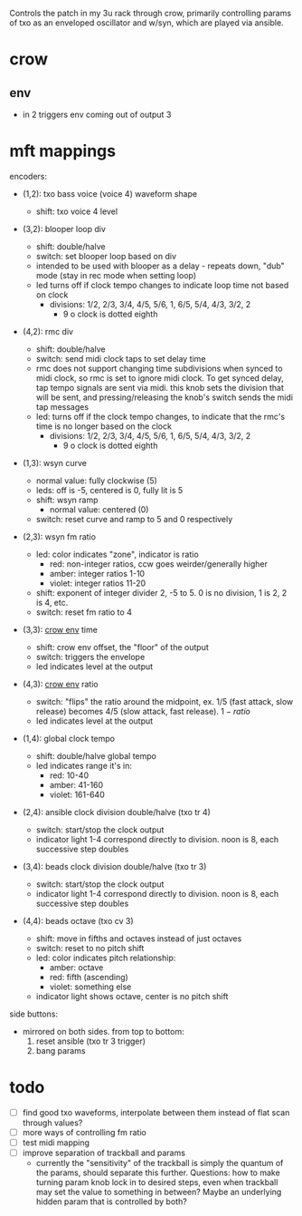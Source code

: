 Controls the patch in my 3u rack through crow, primarily controlling params of txo as an enveloped oscillator and w/syn, which are played via ansible.

# crow
## env
- in 2 triggers env coming out of output 3 

# mft mappings
encoders:
- (1,2): txo bass voice (voice 4) waveform shape
  - shift: txo voice 4 level
- (3,2): blooper loop div
  - shift: double/halve
  - switch: set blooper loop based on div
  - intended to be used with blooper as a delay - repeats down, "dub" mode (stay in rec mode when setting loop)
  - led turns off if clock tempo changes to indicate loop time not based on clock
    - divisions: 1/2, 2/3, 3/4, 4/5, 5/6, 1, 6/5, 5/4, 4/3, 3/2, 2
      - 9 o clock is dotted eighth
- (4,2): rmc div
  - shift: double/halve
  - switch: send midi clock taps to set delay time
  - rmc does not support changing time subdivisions when synced to midi clock, so rmc is set to ignore midi clock. To get synced delay, tap tempo signals are sent via midi. this knob sets the division that will be sent, and pressing/releasing the knob's switch sends the midi tap messages
  - led: turns off if the clock tempo changes, to indicate that the rmc's time is no longer based on the clock
    - divisions: 1/2, 2/3, 3/4, 4/5, 5/6, 1, 6/5, 5/4, 4/3, 3/2, 2
      - 9 o clock is dotted eighth

- (1,3): wsyn curve
  - normal value: fully clockwise (5)
  - leds: off is -5, centered is 0, fully lit is 5
  - shift: wsyn ramp
    - normal value: centered (0)
  - switch: reset curve and ramp to 5 and 0 respectively
- (2,3): wsyn fm ratio
  - led: color indicates "zone", indicator is ratio
    - red: non-integer ratios, ccw goes weirder/generally higher
    - amber: integer ratios 1-10
    - violet: integer ratios 11-20
  - shift: exponent of integer divider 2, -5 to 5. 0 is no division, 1 is 2, 2 is 4, etc.
  - switch: reset fm ratio to 4
- (3,3): [crow env](#env) time
  - shift: crow env offset, the "floor" of the output
  - switch: triggers the envelope
  - led indicates level at the output
- (4,3): [crow env](#env) ratio
  - switch: "flips" the ratio around the midpoint, ex. 1/5 (fast attack, slow release) becomes 4/5 (slow attack, fast release). $1-ratio$
  - led indicates level at the output
- (1,4): global clock tempo
  - shift: double/halve global tempo
  - led indicates range it's in:
    - red: 10-40
    - amber: 41-160
    - violet: 161-640
- (2,4): ansible clock division double/halve (txo tr 4)
  - switch: start/stop the clock output
  - indicator light 1-4 correspond directly to division. noon is 8, each successive step doubles
- (3,4): beads clock division double/halve (txo tr 3)
  - switch: start/stop the clock output
  - indicator light 1-4 correspond directly to division. noon is 8, each successive step doubles
- (4,4): beads octave (txo cv 3)
  - shift: move in fifths and octaves instead of just octaves
  - switch: reset to no pitch shift
  - led: color indicates pitch relationship:
    - amber: octave
    - red: fifth (ascending)
    - violet: something else
  - indicator light shows octave, center is no pitch shift

side buttons:
- mirrored on both sides. from top to bottom:
  1. reset ansible (txo tr 3 trigger)
  2. bang params 

# todo
- [ ] find good txo waveforms, interpolate between them instead of flat scan through values?
- [ ] more ways of controlling fm ratio
- [ ] test midi mapping
- [ ] improve separation of trackball and params
    - currently the "sensitivity" of the trackball is simply the quantum of the params, should separate this further. Questions: how to make turning param knob lock in to desired steps, even when trackball may set the value to something in between? Maybe an underlying hidden param that is controlled by both?
